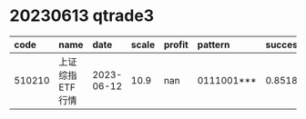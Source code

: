 
# 20230613 qtrade3
 | code | name | date | scale | profit | pattern | success_rate | success_cnt | fund_cnt | 
 | :----- | :----- | :----- | :----- | :----- | :----- | :----- | :----- | :----- | 
 | 510210 | 上证综指ETF行情 | 2023-06-12 | 10.9 | nan | 0111001*** | 0.8518518518518519 | 23 | 27 | 
